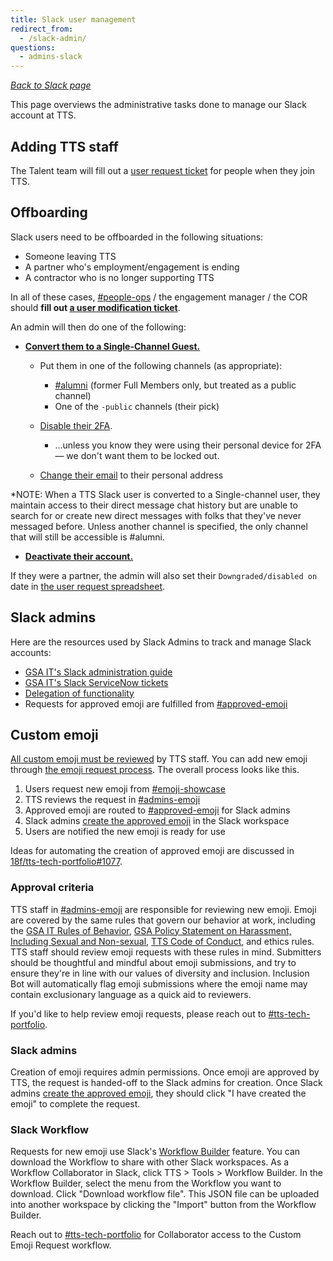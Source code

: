 ```yaml
---
title: Slack user management
redirect_from:
  - /slack-admin/
questions:
  - admins-slack
---
```

*[Back to Slack page](../)*

This page overviews the administrative tasks done to manage our Slack account at TTS.

## Adding TTS staff

The Talent team will fill out a [user request ticket](https://gsa.servicenowservices.com/sp?id=sc_category&sys_id=f9874e76db5003400dc9ff621f96190d&catalog_id=e0d08b13c3330100c8b837659bba8fb4) for people when they join TTS.

## Offboarding

Slack users need to be offboarded in the following situations:

* Someone leaving TTS
* A partner who's employment/engagement is ending
* A contractor who is no longer supporting TTS

In all of these cases, [\#people-ops](https://gsa-tts.slack.com/messages/people-ops/) / the engagement manager / the COR should **fill out [a user modification ticket](https://gsa.servicenowservices.com/sp?id=sc_category&sys_id=f9874e76db5003400dc9ff621f96190d&catalog_id=e0d08b13c3330100c8b837659bba8fb4)**.

An admin will then do one of the following:

* **[Convert them to a Single-Channel Guest.](https://get.slack.help/hc/en-us/articles/218124397-Change-a-team-member-s-role)**

  * Put them in one of the following channels (as appropriate):

    * [\#alumni](https://gsa-tts.slack.com/messages/alumni/) (former Full Members only, but treated as a public channel)
    * One of the `-public` channels (their pick)
  * [Disable their 2FA](https://get.slack.help/hc/en-us/articles/212221668-Require-two-factor-authentication-for-your-team).

    * ...unless you know they were using their personal device for 2FA — we don't want them to be locked out.
  * [Change their email](https://get.slack.help/hc/en-us/articles/225531168-Change-a-team-member-s-email-address) to their personal address

\*NOTE: When a TTS Slack user is converted to a Single-channel user, they maintain access to their direct message chat history but are unable to search for or create new direct messages with folks that they've never messaged before. Unless another channel is specified, the only channel that will still be accessible is #alumni.

* **[Deactivate their account.](https://get.slack.help/hc/en-us/articles/204475027-Deactivate-a-team-member-s-account)**

If they were a partner, the admin will also set their `Downgraded/disabled on` date in [the user request spreadsheet](https://docs.google.com/spreadsheets/d/1weEbuD1RUqtwTiHCT_roD6tvKkBiQL5nkLe8btxyKHA/edit#gid=1249016991).

## Slack admins

Here are the resources used by Slack Admins to track and manage Slack accounts:

* [GSA IT's Slack administration guide](https://docs.google.com/document/d/1ncHqriv2CnsZQ7brrZ3mlLCK_i-XuvW-kRpXb0fP0t4/edit)
* [GSA IT's Slack ServiceNow tickets](https://gsa.servicenowservices.com/sp?id=sc_category&sys_id=f9874e76db5003400dc9ff621f96190d&catalog_id=e0d08b13c3330100c8b837659bba8fb4)
* [Delegation of functionality](https://docs.google.com/a/gsa.gov/document/d/1gDuScce7R6q6NqQPPS3cFe3dZFYO_ZEp60dmuzVDYwg/edit?usp=sharing)
* Requests for approved emoji are fulfilled from [\#approved-emoji](https://gsa-tts.slack.com/archives/C024G4VLWGM)

## Custom emoji

[All custom emoji must be reviewed](https://github.com/18f/tts-tech-portfolio/issues/1077) by TTS staff.
You can add new emoji through [the emoji request process]({{site.baseurl}}/tools/slack/guidelines/#custom-emoji).
The overall process looks like this.

1. Users request new emoji from [\#emoji-showcase](https://gsa-tts.slack.com/archives/C0X2T36AY)
2. TTS reviews the request in [\#admins-emoji](https://gsa-tts.slack.com/archives/C024EBDS1NC)
3. Approved emoji are routed to [\#approved-emoji](https://gsa-tts.slack.com/archives/C024G4VLWGM) for Slack admins
4. Slack admins [create the approved emoji](https://gsa-tts.slack.com/customize/emoji) in the Slack workspace
5. Users are notified the new emoji is ready for use

Ideas for automating the creation of approved emoji are discussed in
[18f/tts-tech-portfolio#1077](https://github.com/18f/tts-tech-portfolio/issues/1077).

### Approval criteria

TTS staff in [\#admins-emoji](https://gsa-tts.slack.com/archives/C024EBDS1NC) are
responsible for reviewing new emoji. Emoji are covered by the same rules that
govern our behavior at work, including the [GSA IT Rules of
Behavior](https://www.gsa.gov/directive/gsa-information-technology-(it)-general-rules-of-behavior-),
[GSA Policy Statement on Harassment, Including Sexual and
Non-sexual](https://www.gsa.gov/directive/general-services-administration-(gsa)-policy-statement-on-harassment,-including-sexual-and-non-sexual-),
[TTS Code of Conduct]({{site.baseurl}}/code-of-conduct/), and ethics
rules. TTS staff should review emoji requests with these rules in mind.
Submitters should be thoughtful and mindful about emoji submissions, and try to
ensure they're in line with our values of diversity and inclusion. Inclusion Bot will automatically flag emoji submissions where the emoji name may contain exclusionary language as a quick aid to reviewers.

If you'd like to help review emoji requests, please reach out to
[\#tts-tech-portfolio](https://gsa-tts.slack.com/archives/CNW3GL70S).

### Slack admins

Creation of emoji requires admin permissions. Once emoji are approved by TTS,
the request is handed-off to the Slack admins for creation. Once Slack admins
[create the approved emoji](https://gsa-tts.slack.com/customize/emoji), they
should click "I have created the emoji" to complete the request.

### Slack Workflow

Requests for new emoji use Slack's [Workflow Builder](https://slack.com/help/articles/360035692513-Guide-to-Workflow-Builder)
feature. You can download the Workflow to share with other Slack workspaces. As
a Workflow Collaborator in Slack, click TTS > Tools > Workflow Builder. In the
Workflow Builder, select the menu from the Workflow you want to download. Click
"Download workflow file". This JSON file can be uploaded into another workspace
by clicking the "Import" button from the Workflow Builder.

Reach out to [\#tts-tech-portfolio](https://gsa-tts.slack.com/archives/CNW3GL70S)
for Collaborator access to the Custom Emoji Request workflow.